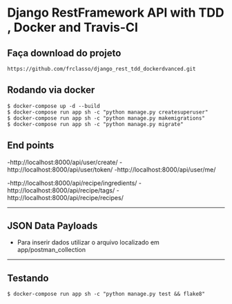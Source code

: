# Django RestFramework API with TDD , Docker and Travis-CI


Faça download do projeto
------------------------
    https://github.com/frclasso/django_rest_tdd_dockerdvanced.git

Rodando via docker
------------------
```
$ docker-compose up -d --build
$ docker-compose run app sh -c "python manage.py createsuperuser"
$ docker-compose run app sh -c "python manage.py makemigrations"
$ docker-compose run app sh -c "python manage.py migrate"
```


End points
----------
-http://localhost:8000/api/user/create/
-http://localhost:8000/api/user/token/
-http://localhost:8000/api/user/me/

-http://localhost:8000/api/recipe/ingredients/
-http://localhost:8000/api/recipe/tags/
-http://localhost:8000/api/recipe/recipes/

-----

JSON Data Payloads
------------------
- Para inserir dados utilizar o arquivo localizado em app/postman_collection
---

Testando
--------
```
$ docker-compose run app sh -c "python manage.py test && flake8"
```